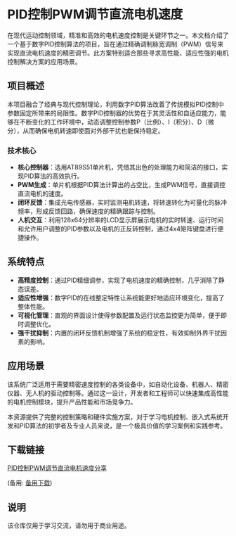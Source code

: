 # PID控制PWM调节直流电机速度

在现代运动控制领域，精准和高效的电机速度控制是关键环节之一。本文档介绍了一个基于数字PID控制算法的项目，旨在通过精确调制脉宽调制（PWM）信号来实现直流电机速度的精密调节。此方案特别适合那些寻求高性能、适应性强的电机控制解决方案的应用场景。

## 项目概述

本项目融合了经典与现代控制理论，利用数字PID算法改善了传统模拟PID控制中参数固定所带来的局限性。数字PID控制器的优势在于其灵活性和自适应能力，能够在不断变化的工作环境中，动态调整控制参数P（比例）、I（积分）、D（微分），从而确保电机转速即使面对外部干扰也能保持稳定。

### 技术核心

- **核心控制器**：选用AT89S51单片机，凭借其出色的处理能力和简洁的接口，实现PID算法的高效执行。
- **PWM生成**：单片机根据PID算法计算出的占空比，生成PWM信号，直接调控直流电机的速度。
- **闭环反馈**：集成光电传感器，实时监测电机转速，将转速转化为可量化的脉冲频率，形成反馈回路，确保速度的精确跟踪与控制。
- **人机交互**：利用128x64分辨率的LCD显示屏展示电机的实时转速、运行时间和允许用户调整的PID参数以及电机的正反转控制，通过4x4矩阵键盘进行便捷操作。

## 系统特点

- **高精度控制**：通过PID精细调参，实现了电机速度的精确控制，几乎消除了静态误差。
- **适应性增强**：数字PID的在线整定特性让系统能更好地适应环境变化，提高了整体性能。
- **可视化管理**：直观的界面设计使得参数配置及运行状态监控更为简单，便于即时调整优化。
- **强干扰抑制**：内置的闭环反馈机制增强了系统的稳定性，有效抑制外界干扰因素的影响。

## 应用场景

该系统广泛适用于需要精密速度控制的各类设备中，如自动化设备、机器人、精密仪器、无人机的驱动控制等。通过这一设计，开发者和工程师可以快速集成高性能的电机控制模块，提升产品性能和市场竞争力。

本资源提供了完整的控制策略和硬件实施方案，对于学习电机控制、嵌入式系统开发和PID算法的初学者及专业人员来说，是一个极具价值的学习案例和实践参考。

## 下载链接
[PID控制PWM调节直流电机速度分享](https://pan.quark.cn/s/5e617efd6703) 

(备用: [备用下载](https://pan.baidu.com/s/1mmVWQqYg2cpFv7fmbiuavw?pwd=1234))

## 说明

该仓库仅用于学习交流，请勿用于商业用途。
